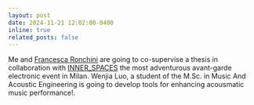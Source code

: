 ```yaml
---
layout: post
date: 2024-11-21 12:02:00-0400
inline: true
related_posts: false
---
```


Me and [Francesca Ronchini](https://www.deib.polimi.it/ita/personale/dettagli/1898080) are going to co-supervise a thesis in collaboration with [INNER_SPACES](https://www.innerspaces.it/about/) the most adventurous avant-garde electronic event in Milan. Wenjia Luo, a student of the M.Sc. in Music And Acoustic Engineering is going to develop tools for enhancing acousmatic music performance!.